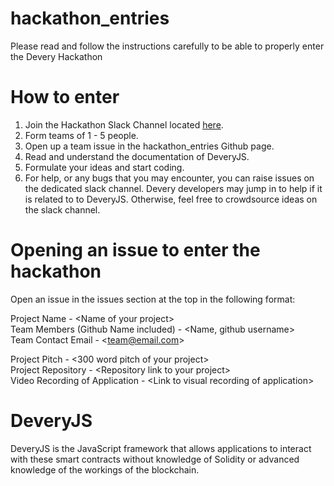 # hackathon_entries

Please read and follow the instructions carefully to be able to properly enter the Devery Hackathon

# How to enter

1. Join the Hackathon Slack Channel located <a target="_blank" href='https://join.slack.com/t/deveryhackathon/shared_invite/enQtNDMyOTg2NDIzMDA4LTIwZWJhYzNjMDY1OWI4ODNlN2JmYTJjZTFiNjQ4OTMzMWQyNTZkMzU3NGNjOGUyYzA5MWMzYzM4ZGQ4ODVhODA'>here</a>. <br>
2. Form teams of 1 - 5 people. <br>
3. Open up a team issue in the hackathon_entries Github page.<br>
4. Read and understand the documentation of DeveryJS.<br>
5. Formulate your ideas and start coding.<br>
6. For help, or any bugs that you may encounter, you can raise issues on the dedicated slack channel. Devery developers may jump in to help if it is related to to DeveryJS. Otherwise, feel free to crowdsource ideas on the slack channel.

# Opening an issue to enter the hackathon

Open an issue in the issues section at the top in the following format:

Project Name - \<Name of your project> <br>
Team Members (Github Name included) - \<Name, github username> <br>
Team Contact Email - \<team@email.com> <br>

Project Pitch - \<300 word pitch of your project> <br>
Project Repository - \<Repository link to your project> <br>
Video Recording of Application - \<Link to visual recording of application> <br>

# DeveryJS

DeveryJS is the JavaScript framework that allows applications to interact with these smart contracts without knowledge of Solidity or advanced knowledge of the workings of the blockchain.
